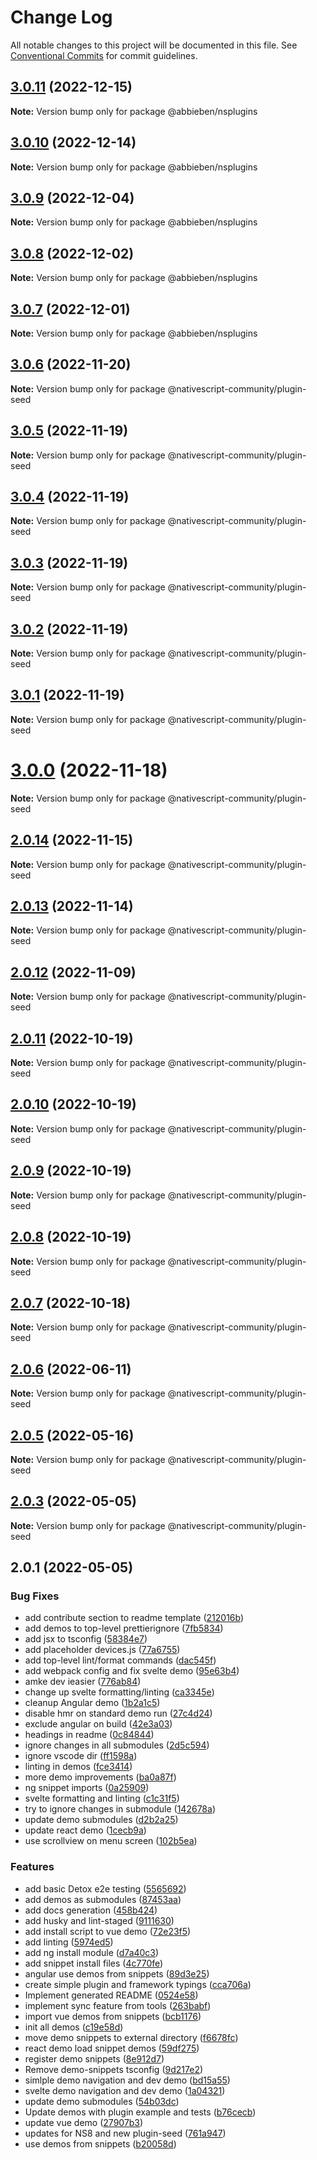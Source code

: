 # Change Log

All notable changes to this project will be documented in this file.
See [Conventional Commits](https://conventionalcommits.org) for commit guidelines.

## [3.0.11](https://github.com/nativescript-community/plugin-seed/compare/v3.0.10...v3.0.11) (2022-12-15)

**Note:** Version bump only for package @abbieben/nsplugins





## [3.0.10](https://github.com/nativescript-community/plugin-seed/compare/v3.0.9...v3.0.10) (2022-12-14)

**Note:** Version bump only for package @abbieben/nsplugins





## [3.0.9](https://github.com/nativescript-community/plugin-seed/compare/v3.0.8...v3.0.9) (2022-12-04)

**Note:** Version bump only for package @abbieben/nsplugins





## [3.0.8](https://github.com/nativescript-community/plugin-seed/compare/v3.0.7...v3.0.8) (2022-12-02)

**Note:** Version bump only for package @abbieben/nsplugins





## [3.0.7](https://github.com/nativescript-community/plugin-seed/compare/v3.0.6...v3.0.7) (2022-12-01)

**Note:** Version bump only for package @abbieben/nsplugins





## [3.0.6](https://github.com/nativescript-community/plugin-seed/compare/v3.0.5...v3.0.6) (2022-11-20)

**Note:** Version bump only for package @nativescript-community/plugin-seed





## [3.0.5](https://github.com/nativescript-community/plugin-seed/compare/v3.0.4...v3.0.5) (2022-11-19)

**Note:** Version bump only for package @nativescript-community/plugin-seed





## [3.0.4](https://github.com/nativescript-community/plugin-seed/compare/v3.0.3...v3.0.4) (2022-11-19)

**Note:** Version bump only for package @nativescript-community/plugin-seed





## [3.0.3](https://github.com/nativescript-community/plugin-seed/compare/v3.0.2...v3.0.3) (2022-11-19)

**Note:** Version bump only for package @nativescript-community/plugin-seed





## [3.0.2](https://github.com/nativescript-community/plugin-seed/compare/v3.0.1...v3.0.2) (2022-11-19)

**Note:** Version bump only for package @nativescript-community/plugin-seed





## [3.0.1](https://github.com/nativescript-community/plugin-seed/compare/v3.0.0...v3.0.1) (2022-11-19)

**Note:** Version bump only for package @nativescript-community/plugin-seed





# [3.0.0](https://github.com/nativescript-community/plugin-seed/compare/v2.0.14...v3.0.0) (2022-11-18)

**Note:** Version bump only for package @nativescript-community/plugin-seed





## [2.0.14](https://github.com/nativescript-community/plugin-seed/compare/v2.0.13...v2.0.14) (2022-11-15)

**Note:** Version bump only for package @nativescript-community/plugin-seed





## [2.0.13](https://github.com/nativescript-community/plugin-seed/compare/v2.0.12...v2.0.13) (2022-11-14)

**Note:** Version bump only for package @nativescript-community/plugin-seed





## [2.0.12](https://github.com/nativescript-community/plugin-seed/compare/v2.0.11...v2.0.12) (2022-11-09)

**Note:** Version bump only for package @nativescript-community/plugin-seed





## [2.0.11](https://github.com/nativescript-community/plugin-seed/compare/v2.0.10...v2.0.11) (2022-10-19)

**Note:** Version bump only for package @nativescript-community/plugin-seed





## [2.0.10](https://github.com/nativescript-community/plugin-seed/compare/v2.0.9...v2.0.10) (2022-10-19)

**Note:** Version bump only for package @nativescript-community/plugin-seed





## [2.0.9](https://github.com/nativescript-community/plugin-seed/compare/v2.0.8...v2.0.9) (2022-10-19)

**Note:** Version bump only for package @nativescript-community/plugin-seed





## [2.0.8](https://github.com/nativescript-community/plugin-seed/compare/v2.0.7...v2.0.8) (2022-10-19)

**Note:** Version bump only for package @nativescript-community/plugin-seed





## [2.0.7](https://github.com/nativescript-community/plugin-seed/compare/v2.0.6...v2.0.7) (2022-10-18)

**Note:** Version bump only for package @nativescript-community/plugin-seed





## [2.0.6](https://github.com/nativescript-community/plugin-seed/compare/v2.0.5...v2.0.6) (2022-06-11)

**Note:** Version bump only for package @nativescript-community/plugin-seed





## [2.0.5](https://github.com/nativescript-community/plugin-seed/compare/v2.0.3...v2.0.5) (2022-05-16)

**Note:** Version bump only for package @nativescript-community/plugin-seed





## [2.0.3](https://github.com/nativescript-community/plugin-seed/compare/v2.0.1...v2.0.3) (2022-05-05)

**Note:** Version bump only for package @nativescript-community/plugin-seed





## 2.0.1 (2022-05-05)


### Bug Fixes

* add contribute section to readme template ([212016b](https://github.com/nativescript-community/plugin-seed/commit/212016b798d33ce417eb034b24f3444baea283e0))
* add demos to top-level prettierignore ([7fb5834](https://github.com/nativescript-community/plugin-seed/commit/7fb5834924cb7482afc6a52c30a7419c846107c5))
* add jsx to tsconfig ([58384e7](https://github.com/nativescript-community/plugin-seed/commit/58384e7b4b96fca39c29dd48d0ae030073b5b1bf))
* add placeholder devices.js ([77a6755](https://github.com/nativescript-community/plugin-seed/commit/77a67557bf839ce9317e8449b3077e0e884837bc))
* add top-level lint/format commands ([dac545f](https://github.com/nativescript-community/plugin-seed/commit/dac545f70111215efc2925f80666393b356691d0))
* add webpack config and fix svelte demo ([95e63b4](https://github.com/nativescript-community/plugin-seed/commit/95e63b48dffc02e03f52b7ea704a13c577708092))
* amke dev ieasier ([776ab84](https://github.com/nativescript-community/plugin-seed/commit/776ab843f41ec15b5f1a9e4808f029025970cdc7))
* change up svelte formatting/linting ([ca3345e](https://github.com/nativescript-community/plugin-seed/commit/ca3345ecdf677a654d62e5b667b2e34493f5a195))
* cleanup Angular demo ([1b2a1c5](https://github.com/nativescript-community/plugin-seed/commit/1b2a1c5d88844dfd82fda5d47161e7fda725e23c))
* disable hmr on standard demo run ([27c4d24](https://github.com/nativescript-community/plugin-seed/commit/27c4d24310b90420fa5c2a07fccca3290a03b7f9))
* exclude angular on build ([42e3a03](https://github.com/nativescript-community/plugin-seed/commit/42e3a03fa057dc7c1123b372f6c844ef90a70550))
* headings in readme ([0c84844](https://github.com/nativescript-community/plugin-seed/commit/0c8484450dff11d42d0b099dd1527d68dece6c11))
* ignore changes in all submodules ([2d5c594](https://github.com/nativescript-community/plugin-seed/commit/2d5c5948a43de140b89fe081c4a83f660da8b894))
* ignore vscode dir ([ff1598a](https://github.com/nativescript-community/plugin-seed/commit/ff1598ab864a176841f534f9db8a92ccaa90c2f0))
* linting in demos ([fce3414](https://github.com/nativescript-community/plugin-seed/commit/fce3414c7dbb998409d502d1586f3dcce7047ccb))
* more demo improvements ([ba0a87f](https://github.com/nativescript-community/plugin-seed/commit/ba0a87fcb1e78ac981ec9780ab790d6d3262b9a9))
* ng snippet imports ([0a25909](https://github.com/nativescript-community/plugin-seed/commit/0a259097f452ce8252e6780ac9b8aa58ad09c93c))
* svelte formatting and linting ([c1c31f5](https://github.com/nativescript-community/plugin-seed/commit/c1c31f55db6fea4d99868f41c3cfbc92e53d5907))
* try to ignore changes in submodule ([142678a](https://github.com/nativescript-community/plugin-seed/commit/142678aaabb2dc87de8329f843205f48680cf9b9))
* update demo submodules ([d2b2a25](https://github.com/nativescript-community/plugin-seed/commit/d2b2a25957ad0ab0750c7d94d51ac4bff7598bc4))
* update react demo ([1cecb9a](https://github.com/nativescript-community/plugin-seed/commit/1cecb9aafca9b5abc0e5ba3da874ecbfbff165f1))
* use scrollview on menu screen ([102b5ea](https://github.com/nativescript-community/plugin-seed/commit/102b5eac1c6fc51a3721c6c8bcf5f1a0a36f6871))


### Features

* add basic Detox e2e testing ([5565692](https://github.com/nativescript-community/plugin-seed/commit/55656924ad1c2a622a078f9dfedff0df10711848))
* add demos as submodules ([87453aa](https://github.com/nativescript-community/plugin-seed/commit/87453aa4cfbff1f852e7e3bbbf474eb4bce4dfc9))
* add docs generation ([458b424](https://github.com/nativescript-community/plugin-seed/commit/458b42403bf05f4143bc0a6ac8276107f3a47ea8))
* add husky and lint-staged ([9111630](https://github.com/nativescript-community/plugin-seed/commit/9111630ce822386837b5aaf45446f9c99f0323e6))
* add install script to vue demo ([72e23f5](https://github.com/nativescript-community/plugin-seed/commit/72e23f5da5f8b3290f0505f1173f5fb3530fd44f))
* add linting ([5974ed5](https://github.com/nativescript-community/plugin-seed/commit/5974ed527a027adb4caebea9dde5a6dd92804bf6))
* add ng install module ([d7a40c3](https://github.com/nativescript-community/plugin-seed/commit/d7a40c3d70e45fd72d86826a573d586eb127d511))
* add snippet install files ([4c770fe](https://github.com/nativescript-community/plugin-seed/commit/4c770fea0314750c70e5d3421fa1003353e9f042))
* angular use demos from snippets ([89d3e25](https://github.com/nativescript-community/plugin-seed/commit/89d3e25e23a26569c273aa14d689d80f541093f7))
* create simple plugin and framework typings ([cca706a](https://github.com/nativescript-community/plugin-seed/commit/cca706a990bdc9c1566bb554ff8380971da23ee7))
* Implement generated README ([0524e58](https://github.com/nativescript-community/plugin-seed/commit/0524e582c15936ce7a1622ba4c6277791945e71b))
* implement sync feature from tools ([263babf](https://github.com/nativescript-community/plugin-seed/commit/263babf7f2ae433cf1751f0fbc446a5646b598f5))
* import vue demos from snippets ([bcb1176](https://github.com/nativescript-community/plugin-seed/commit/bcb1176dcf995fa8906940c33743e86ed41c40ab))
* init all demos ([c19e58d](https://github.com/nativescript-community/plugin-seed/commit/c19e58d1106aa865f0ceba7961c427ac7c9cfa98))
* move demo snippets to external directory ([f6678fc](https://github.com/nativescript-community/plugin-seed/commit/f6678fc898e32c682c745705dd7f6a71c5557f32))
* react demo load snippet demos ([59df275](https://github.com/nativescript-community/plugin-seed/commit/59df275b9e6b0227495bfe0aa269889b906586fc))
* register demo snippets ([8e912d7](https://github.com/nativescript-community/plugin-seed/commit/8e912d7b3c4d1d6ecf1c28d609b768a8676e7d0c))
* Remove demo-snippets tsconfig ([9d217e2](https://github.com/nativescript-community/plugin-seed/commit/9d217e214a6176dccc2c33d9e4b125945d2f99c3))
* simlple demo navigation and dev demo ([bd15a55](https://github.com/nativescript-community/plugin-seed/commit/bd15a5507689db5263019511f94e0475374bfff0))
* svelte demo navigation and dev demo ([1a04321](https://github.com/nativescript-community/plugin-seed/commit/1a04321e507fedc3496753b6134ac2cad0391452))
* update demo submodules ([54b03dc](https://github.com/nativescript-community/plugin-seed/commit/54b03dc40e1f9910b31fcaf7ac5a8da8bcddc830))
* Update demos with plugin example and tests ([b76cecb](https://github.com/nativescript-community/plugin-seed/commit/b76cecb00ffd0ffbca97d7b408556f919e67ada1))
* update vue demo ([27907b3](https://github.com/nativescript-community/plugin-seed/commit/27907b354796b2ebf76c89f1ad3507a48d5d81f8))
* updates for NS8 and new plugin-seed ([761a947](https://github.com/nativescript-community/plugin-seed/commit/761a947228305e9b39e5288c008ff23d09b8e70c))
* use demos from snippets ([b20058d](https://github.com/nativescript-community/plugin-seed/commit/b20058dee4491d4cc14646ad3fd775c2c14185c0))

